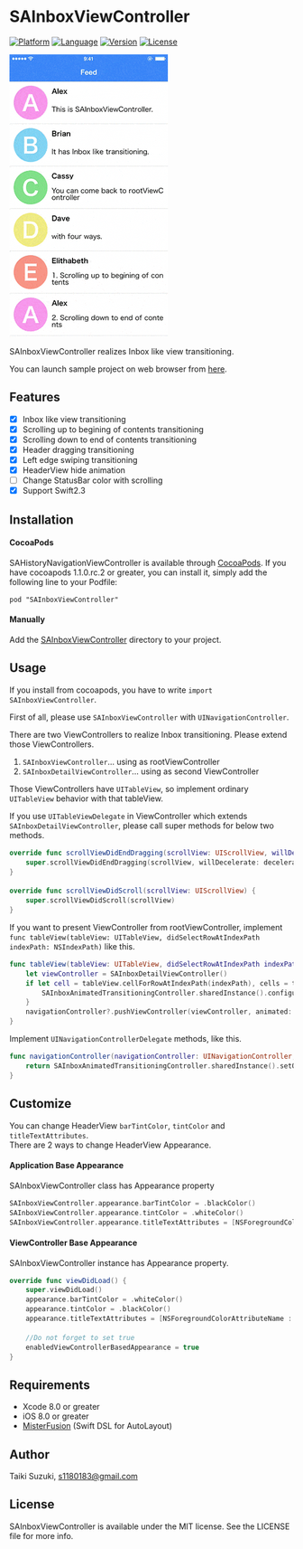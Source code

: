 # SAInboxViewController

[![Platform](http://img.shields.io/badge/platform-ios-blue.svg?style=flat
)](https://developer.apple.com/iphone/index.action)
[![Language](http://img.shields.io/badge/language-swift-brightgreen.svg?style=flat
)](https://developer.apple.com/swift)
[![Version](https://img.shields.io/cocoapods/v/SAInboxViewController.svg?style=flat)](http://cocoapods.org/pods/SAInboxViewController)
[![License](https://img.shields.io/cocoapods/l/SAInboxViewController.svg?style=flat)](http://cocoapods.org/pods/SAInboxViewController)

![](./SampleImage/sample.gif)

SAInboxViewController realizes Inbox like view transitioning.

You can launch sample project on web browser from [here](https://appetize.io/app/gxu9drpm7cqbe60mjqf2nv59t4?device=iphone5s&scale=75&orientation=portrait).

## Features

- [x] Inbox like view transitioning
- [x] Scrolling up to begining of contents transitioning
- [x] Scrolling down to end of contents transitioning
- [x] Header dragging transitioning
- [x] Left edge swiping transitioning
- [x] HeaderView hide animation
- [ ] Change StatusBar color with scrolling
- [x] Support Swift2.3

## Installation

#### CocoaPods

SAHistoryNavigationViewController is available through [CocoaPods](http://cocoapods.org). If you have cocoapods 1.1.0.rc.2 or greater, you can install
it, simply add the following line to your Podfile:

	pod "SAInboxViewController"


#### Manually

Add the [SAInboxViewController](./SAInboxViewController) directory to your project.

## Usage

If you install from cocoapods, you have to write `import SAInboxViewController`.

First of all, please use `SAInboxViewController` with `UINavigationController`.

There are two ViewControllers to realize Inbox transitioning. Please extend those ViewControllers.

1. `SAInboxViewController`... using as rootViewController
2. `SAInboxDetailViewController`... using as second ViewController

Those ViewControllers have `UITableView`, so implement ordinary `UITableView` behavior with that tableView.

If you use `UITableViewDelegate` in ViewController which extends `SAInboxDetailViewController`, please call super methods for below two methods.

```swift
override func scrollViewDidEndDragging(scrollView: UIScrollView, willDecelerate decelerate: Bool) {
    super.scrollViewDidEndDragging(scrollView, willDecelerate: decelerate)
}

override func scrollViewDidScroll(scrollView: UIScrollView) {
	super.scrollViewDidScroll(scrollView)
}
```

If you want to present ViewController from rootViewController, implement `func tableView(tableView: UITableView, didSelectRowAtIndexPath indexPath: NSIndexPath)` like this.

```swift
func tableView(tableView: UITableView, didSelectRowAtIndexPath indexPath: NSIndexPath) {
    let viewController = SAInboxDetailViewController()
    if let cell = tableView.cellForRowAtIndexPath(indexPath), cells = tableView.visibleCells() as? [UITableViewCell] {
        SAInboxAnimatedTransitioningController.sharedInstance().configureCotainerView(view, cell: cell, cells: cells, headerImage: headerView.screenshotImage())
    }
    navigationController?.pushViewController(viewController, animated: true)
}
```

Implement `UINavigationControllerDelegate` methods, like this.

```swift
func navigationController(navigationController: UINavigationController, animationControllerForOperation operation: UINavigationControllerOperation, fromViewController fromVC: UIViewController, toViewController toVC: UIViewController) -> UIViewControllerAnimatedTransitioning? {
    return SAInboxAnimatedTransitioningController.sharedInstance().setOperation(operation)
}
```

## Customize
You can change HeaderView `barTintColor`, `tintColor` and `titleTextAttributes`.  
There are 2 ways to change HeaderView Appearance.

#### Application Base Appearance
SAInboxViewController class has Appearance property

```swift
SAInboxViewController.appearance.barTintColor = .blackColor()
SAInboxViewController.appearance.tintColor = .whiteColor()
SAInboxViewController.appearance.titleTextAttributes = [NSForegroundColorAttributeName : UIColor.whiteColor()]
```

#### ViewController Base Appearance
SAInboxViewController instance has Appearance property.

```swift
override func viewDidLoad() {
    super.viewDidLoad()
    appearance.barTintColor = .whiteColor()
    appearance.tintColor = .blackColor()
    appearance.titleTextAttributes = [NSForegroundColorAttributeName : UIColor.blackColor()]

    //Do not forget to set true
    enabledViewControllerBasedAppearance = true
}
```

## Requirements

- Xcode 8.0 or greater
- iOS 8.0 or greater
- [MisterFusion](https://github.com/szk-atmosphere/MisterFusion) (Swift DSL for AutoLayout)

## Author

Taiki Suzuki, s1180183@gmail.com

## License

SAInboxViewController is available under the MIT license. See the LICENSE file for more info.
